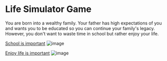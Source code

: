 # Life Simulator Game
You are born into a wealthy family. Your father has high expectations of you and wants you to be educated so you can continue your family's legacy. However, you don't want to waste time in school but rather enjoy your life.

[School is important](school/go-to-school.md)
![image](https://dcblog.b-cdn.net/wp-content/uploads/2020/12/Mental-Aspect-1024x678.jpeg)

[Enjoy life is important](no-school/no-school.md)
![image](https://s3.amazonaws.com/designsai.prod.graphicmakercrm/illustrations/198%20Enjoying%20Life_1602815528.svg)
